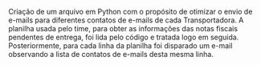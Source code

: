Criação de um arquivo em Python com o propósito de otimizar o envio de e-mails para diferentes contatos de e-mails  de cada Transportadora.
A planilha usada pelo time, para obter as informações das notas fiscais pendentes de entrega, foi lida pelo código e tratada logo em seguida. 
Posteriormente, para cada linha da planilha foi disparado um e-mail observando a lista de contatos de e-mails desta mesma linha.
